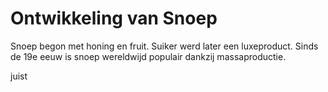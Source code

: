 # Ontwikkeling van Snoep

Snoep begon met honing en fruit. Suiker werd later een luxeproduct. Sinds de 19e eeuw is snoep wereldwijd populair dankzij massaproductie.

juist
